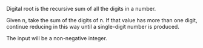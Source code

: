 Digital root is the recursive sum of all the digits in a number.

Given n, take the sum of the digits of n. If that value has more
than one digit, continue reducing in this way until a single-digit
number is produced.

The input will be a non-negative integer.